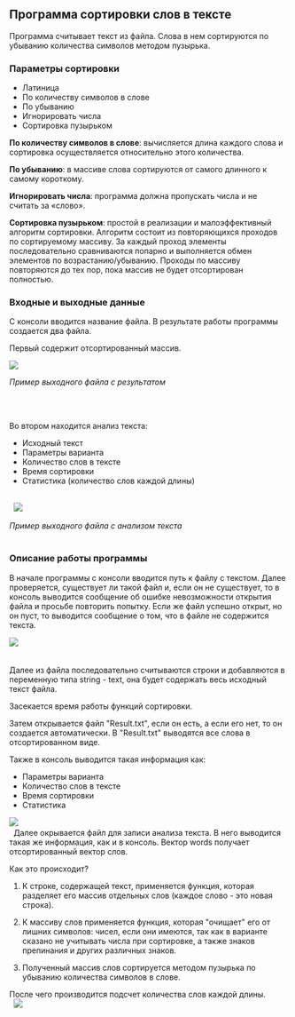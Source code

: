 ## Программа сортировки слов в тексте 
   Программа считывает текст из файла. Слова в нем сортируются по убыванию количества символов методом пузырька.
### Параметры сортировки
   -    Латиница
   - 	По количеству символов в слове
   - 	По убыванию
   -    Игнорировать числа 
   -    Сортировка пузырьком
   
__По количеству символов в слове__: вычисляется длина каждого слова и сортировка осуществляется относительно этого количества.

__По убыванию__: в массиве слова сортируются от самого длинного к самому короткому.

__Игнорировать числа__: программа должна пропускать числа и не считать за «слово».

__Сортировка пузырьком__: простой в реализации и малоэффективный алгоритм сортировки. Алгоритм состоит из повторяющихся проходов по сортируемому массиву. За каждый проход элементы последовательно сравниваются попарно и выполняется обмен элементов по возрастанию/убыванию. Проходы по массиву повторяются до тех пор, пока массив не будет отсортирован полностью.


 ### Входные и выходные данные
С консоли вводится название файла.
В результате работы программы создается два файла. 

Первый содержит отсортированный массив.

![](https://sun9-60.userapi.com/s/v1/ig2/VgmtiA3W3nk0fybayEa4Qyxy6V-9Ddmq5i-qf-uGogNW-0ue9DNv8E3z2hq8DcwqWdDR_qlWmR9jvCqk6b3OVW35.jpg?size=900x852&quality=96&type=album)

_Пример выходного файла с результатом_


&nbsp;  
&nbsp;

Во втором находится анализ текста:
- Исходный текст
- Параметры варианта
- Количество слов в тексте
- Время сортировки
- Статистика (количество слов каждой длины)

&nbsp;  
&nbsp;
![](https://sun9-5.userapi.com/s/v1/ig2/Uk0JisHK6uPsGJl6ssMLFh2NqQ-Bnlk6vWUuDw9L7c_5KnaDfsTysdRvoXjIlE1igmdb2M6adF2kczSzsRoCK4is.jpg?size=1089x783&quality=96&type=album)

_Пример выходного файла с анализом текста_
&nbsp;  
&nbsp;
### Описание работы программы

В начале программы с консоли вводится путь к файлу с текстом. 
Далее проверяется, существует ли такой файл и, если он не существует, то в консоль выводится сообщение об ошибке невозможности открытия файла и просьбе повторить попытку. 
Если же файл успешно открыт, но он пуст, то выводится сообщение о том, что в файле не содержится текста.

![](https://sun9-31.userapi.com/s/v1/ig2/lPeLMRH5d0G1SUqVpdb9ejvkWS6gaKeZC0PmQysojVnwioatg3SpWpfiE1jEP6WK0M0VYtpDQLAomtTAJSggagUS.jpg?size=978x608&quality=96&type=album)
&nbsp;  
&nbsp;

Далее из файла последовательно считываются строки и добавляются в переменную типа string - text, она будет содержать весь исходный текст файла.

Засекается время работы функций сортировки.

Затем открывается файл "Result.txt", если он есть, а если его нет, то он создается автоматически.
В "Result.txt" выводятся все слова в отсортированном виде.

Также в консоль выводится такая информация как:
- Параметры варианта
- Количество слов в тексте
- Время сортировки
- Статистика

![](https://sun9-88.userapi.com/s/v1/ig2/o8D20N09OovQFK-v3m6mnvTVyQFjNRYXVYJfZrT-4X5mDaOkmobtjKosWMCSUFypLBebgExxkudi31787bEVbaEj.jpg?size=1216x753&quality=96&type=album)
&nbsp;  
&nbsp;
Далее окрывается файл для записи анализа текста. В него выводится такая же информация, как и в консоль. 
Вектор words получает отсортированный вектор слов.

 Как это происходит? 
1. К строке, содержащей текст, применяется функция, которая разделяет его массив отдельных слов (каждое слово - это новая строка).

2. К массиву слов применяется функция, которая "очищает" его от лишних символов: чисел, если они имеются, так как в варианте сказано не учитывать числа при сортировке, а также знаков препинания и других различных знаков.

3. Полученный массив слов сортируется методом пузырька по убыванию количества символов в слове.

После чего производится подсчет количества слов каждой длины. 
&nbsp;  
&nbsp;
![](https://sun9-81.userapi.com/s/v1/ig2/1TnzI4iXV6ukXVru-UcAq7jnioHKRbSViwL9Wli-_mRq6pN1QJsh8BlNjUFvfKd-cBoKFXicFVEAKZSVkh4lLtmR.jpg?size=1435x786&quality=96&type=album)














